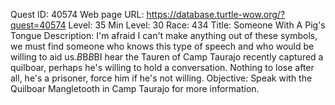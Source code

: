 Quest ID: 40574
Web page URL: https://database.turtle-wow.org/?quest=40574
Level: 35
Min Level: 30
Race: 434
Title: Someone With A Pig's Tongue
Description: I'm afraid I can't make anything out of these symbols, we must find someone who knows this type of speech and who would be willing to aid us.$B$B<Kagoro ponders for a moment.>$B$BI hear the Tauren of Camp Taurajo recently captured a quilboar, perhaps he's willing to hold a conversation. Nothing to lose after all, he's a prisoner, force him if he's not willing.
Objective: Speak with the Quilboar Mangletooth in Camp Taurajo for more information.
